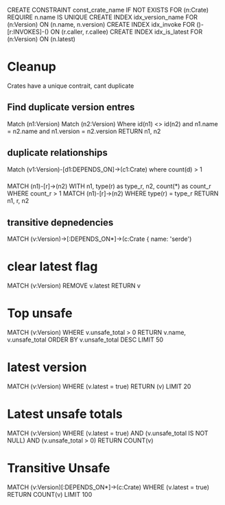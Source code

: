 CREATE CONSTRAINT const_crate_name IF NOT EXISTS FOR (n:Crate) REQUIRE n.name IS UNIQUE
CREATE INDEX idx_version_name FOR (n:Version) ON (n.name, n.version)
CREATE INDEX idx_invoke FOR ()-[r:INVOKES]-() ON (r.caller, r.callee)
CREATE INDEX idx_is_latest FOR (n:Version) ON (n.latest)

# Cleanup
Crates have a unique contrait, cant duplicate

## Find duplicate version entres
Match (n1:Version)
Match (n2:Version) Where id(n1) <> id(n2) and n1.name = n2.name and n1.version = n2.version
RETURN n1, n2

## duplicate relationships
Match (v1:Version)-[d1:DEPENDS_ON]->(c1:Crate) where count(d) > 1


###
MATCH
(n1)-[r]->(n2)
WITH
n1, type(r) as type_r, n2, count(*) as count_r
WHERE
count_r > 1
MATCH
(n1)-[r]->(n2)
WHERE
type(r) = type_r
RETURN
n1, r, n2
 
## transitive depnedencies 
MATCH (v:Version)->[:DEPENDS_ON*]->(c:Crate { name: 'serde')

# clear latest flag
MATCH (v:Version) REMOVE v.latest RETURN v

# Top unsafe
MATCH (v:Version) WHERE v.unsafe_total > 0 RETURN v.name, v.unsafe_total  ORDER BY v.unsafe_total DESC LIMIT 50

# latest version
MATCH (v:Version) WHERE (v.latest = true) RETURN (v) LIMIT 20

# Latest unsafe totals
MATCH (v:Version) WHERE (v.latest = true) AND (v.unsafe_total IS NOT NULL) AND (v.unsafe_total > 0) RETURN COUNT(v)

# Transitive Unsafe
MATCH (v:Version)[:DEPENDS_ON*]->(c:Crate) WHERE (v.latest = true) RETURN COUNT(v) LIMIT 100
